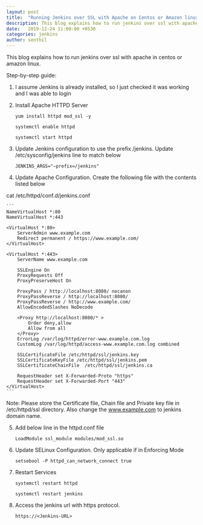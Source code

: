 ```yaml
---
layout: post
title:  "Running Jenkins over SSL with Apache on Centos or Amazon linux"
description: This blog explains how to run jenkins over ssl with apache in centos or amazon linux. 
date:   2019-12-24 11:00:00 +0530
categories: jenkins
author: senthil
---
```


This blog explains how to run jenkins over ssl with apache in centos or amazon linux. 

Step-by-step guide:
1. I assume Jenkins is already installed, so I just checked it was working and I was able to login

2. Install Apache HTTPD Server
    ```
	yum install httpd mod_ssl -y
    
    systemctl enable httpd

	systemctl start httpd

    ```

3. Update Jenkins configuration to use the prefix /jenkins. Update /etc/sysconfig/jenkins line to match below
    ```
    JENKINS_ARGS="–prefix=/jenkins"
    ```

4. Update Apache Configuration. Create the following file with the contents listed below

cat /etc/httpd/conf.d/jenkins.conf

    ```
    NameVirtualHost *:80
    NameVirtualHost *:443

    <VirtualHost *:80>
        ServerAdmin www.example.com 
        Redirect permanent / https://www.example.com/
    </VirtualHost>

    <VirtualHost *:443>
        ServerName www.example.com

        SSLEngine On
        ProxyRequests Off
        ProxyPreserveHost On

        ProxyPass / http://localhost:8080/ nocanon
        ProxyPassReverse / http://localhost:8080/
        ProxyPassReverse / http://www.example.com/
        AllowEncodedSlashes NoDecode

        <Proxy http://localhost:8080/* >
            Order deny,allow
            Allow from all
        </Proxy>
        ErrorLog /var/log/httpd/error-www.example.com.log
        CustomLog /var/log/httpd/access-www.example.com.log combined

        SSLCertificateFile /etc/httpd/ssl/jenkins.key
        SSLCertificateKeyFile /etc/httpd/ssl/jenkins.pem
        SSLCertificateChainFile  /etc/httpd/ssl/jenkins.ca

        RequestHeader set X-Forwarded-Proto "https"
        RequestHeader set X-Forwarded-Port "443"
    </VirtualHost>
    ```

Note: Please store the Certificate file, Chain file and Private key file in /etc/httpd/ssl directory. Also change the www.example.com to jenkins domain name.

5. Add below line in the httpd.conf file
    ```
    LoadModule ssl_module modules/mod_ssl.so
    ```

6. Update SELinux Configuration. Only applicable if in Enforcing Mode
    ```
    setsebool -P httpd_can_network_connect true
    ```

7. Restart Services
    ```
    systemctl restart httpd

    systemctl restart jenkins
    ```

8. Access the jenkins url with https protocol.
    ```
    https://<Jenkins-URL>
    ```


